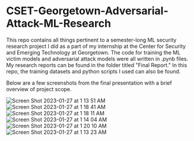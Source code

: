 # CSET-Georgetown-Adversarial-Attack-ML-Research

This repo contains all things pertinent to a semester-long ML security research project I did as a part of my internship at the Center for Security and Emerging Technology at Georgetown. The code for training the ML victim models and adversarial attack models were all written in .pynb files. My research reports can be found in the folder titled "Final Report." In this repo, the training datasets and python scripts I used can also be found. 

Below are a few screenshots from the final presentation with a brief overview of project scope.


![Screen Shot 2023-01-27 at 1 13 51 AM](https://user-images.githubusercontent.com/70988841/215029470-dfe989eb-e9d3-44a2-b816-0c60ca799ff7.png)
![Screen Shot 2023-01-27 at 1 18 41 AM](https://user-images.githubusercontent.com/70988841/215030162-51e4d055-b77c-4d7f-9663-2d12f63db48f.png)
![Screen Shot 2023-01-27 at 1 18 11 AM](https://user-images.githubusercontent.com/70988841/215030107-18b9cc4e-3e64-4b2d-a326-c4f3a6b59d2a.png)
![Screen Shot 2023-01-27 at 1 14 04 AM](https://user-images.githubusercontent.com/70988841/215029493-4c0f60e0-f17a-46ea-841b-b1b56d62c653.png)
![Screen Shot 2023-01-27 at 1 20 10 AM](https://user-images.githubusercontent.com/70988841/215030344-f41dbe12-9197-42fb-a39a-a97d845ee269.png)
![Screen Shot 2023-01-27 at 1 13 23 AM](https://user-images.githubusercontent.com/70988841/215029404-daf50365-31ce-468c-ba5e-f58d3fe6f4ac.png)
